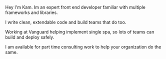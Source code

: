 Hey I'm Kam. Im an expert front end developer familiar with multiple frameworks and libraries. 

I write clean, extendable code and build teams that do too. 

Working at Vanguard helping implement single spa, so lots of teams can build and deploy safely. 

I am available for part time consulting work to help your organization do the same. 



